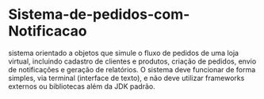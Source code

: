 # Sistema-de-pedidos-com-Notificacao
sistema orientado a objetos que simule o fluxo de pedidos de uma loja virtual, incluindo cadastro de clientes e produtos, criação de pedidos, envio de notificações e geração de relatórios. O sistema deve funcionar de forma simples, via terminal (interface de texto), e não deve utilizar frameworks externos ou bibliotecas além da JDK padrão.
